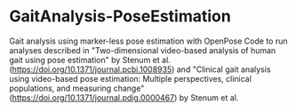 # GaitAnalysis-PoseEstimation
Gait analysis using marker-less pose estimation with OpenPose
Code to run analyses described in "Two-dimensional video-based analysis of human gait using pose estimation" by Stenum et al. (https://doi.org/10.1371/journal.pcbi.1008935) and "Clinical gait analysis using video-based pose estimation: Multiple perspectives, clinical populations, and measuring change" (https://doi.org/10.1371/journal.pdig.0000467) by Stenum et al. 
